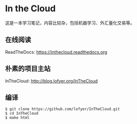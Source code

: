 In the Cloud
====

这是一本学习笔记，内容比较杂，包括机器学习、外汇量化交易等。

在线阅读
----

ReadTheDocs: https://inthecloud.readthedocs.org

朴素的项目主站
----

InTheCloud: http://blog.lofyer.org/InTheCloud

编译
----

```
$ git clone https://github.com/lofyer/InTheCloud.git
$ cd InTheCloud
$ make html
```
